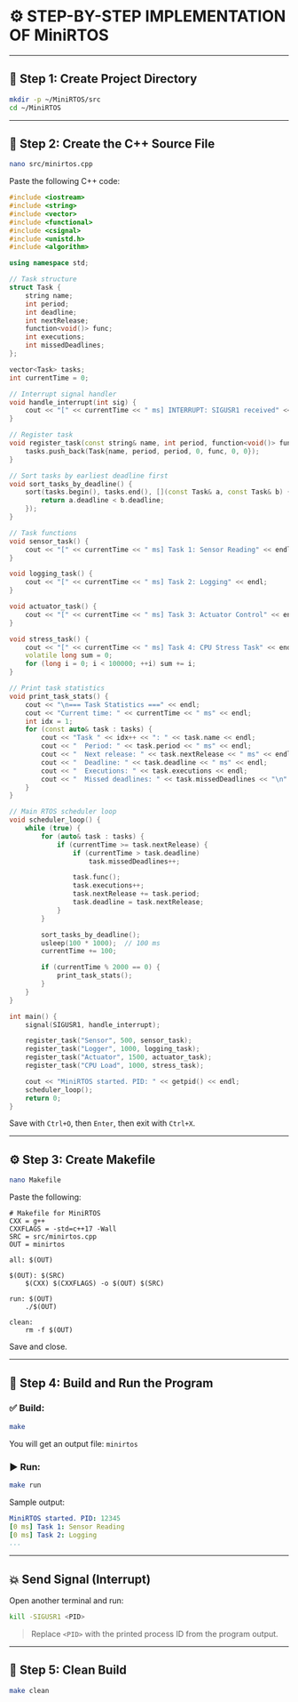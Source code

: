
# ⚙️ STEP-BY-STEP IMPLEMENTATION OF MiniRTOS

---

## 📁 Step 1: Create Project Directory

```bash
mkdir -p ~/MiniRTOS/src
cd ~/MiniRTOS
```

---

## 📄 Step 2: Create the C++ Source File

```bash
nano src/minirtos.cpp
```

Paste the following C++ code:

```cpp
#include <iostream>
#include <string>
#include <vector>
#include <functional>
#include <csignal>
#include <unistd.h>
#include <algorithm>

using namespace std;

// Task structure
struct Task {
    string name;
    int period;
    int deadline;
    int nextRelease;
    function<void()> func;
    int executions;
    int missedDeadlines;
};

vector<Task> tasks;
int currentTime = 0;

// Interrupt signal handler
void handle_interrupt(int sig) {
    cout << "[" << currentTime << " ms] INTERRUPT: SIGUSR1 received" << endl;
}

// Register task
void register_task(const string& name, int period, function<void()> func) {
    tasks.push_back(Task{name, period, period, 0, func, 0, 0});
}

// Sort tasks by earliest deadline first
void sort_tasks_by_deadline() {
    sort(tasks.begin(), tasks.end(), [](const Task& a, const Task& b) {
        return a.deadline < b.deadline;
    });
}

// Task functions
void sensor_task() {
    cout << "[" << currentTime << " ms] Task 1: Sensor Reading" << endl;
}

void logging_task() {
    cout << "[" << currentTime << " ms] Task 2: Logging" << endl;
}

void actuator_task() {
    cout << "[" << currentTime << " ms] Task 3: Actuator Control" << endl;
}

void stress_task() {
    cout << "[" << currentTime << " ms] Task 4: CPU Stress Task" << endl;
    volatile long sum = 0;
    for (long i = 0; i < 100000; ++i) sum += i;
}

// Print task statistics
void print_task_stats() {
    cout << "\n=== Task Statistics ===" << endl;
    cout << "Current time: " << currentTime << " ms" << endl;
    int idx = 1;
    for (const auto& task : tasks) {
        cout << "Task " << idx++ << ": " << task.name << endl;
        cout << "  Period: " << task.period << " ms" << endl;
        cout << "  Next release: " << task.nextRelease << " ms" << endl;
        cout << "  Deadline: " << task.deadline << " ms" << endl;
        cout << "  Executions: " << task.executions << endl;
        cout << "  Missed deadlines: " << task.missedDeadlines << "\n" << endl;
    }
}

// Main RTOS scheduler loop
void scheduler_loop() {
    while (true) {
        for (auto& task : tasks) {
            if (currentTime >= task.nextRelease) {
                if (currentTime > task.deadline)
                    task.missedDeadlines++;

                task.func();
                task.executions++;
                task.nextRelease += task.period;
                task.deadline = task.nextRelease;
            }
        }

        sort_tasks_by_deadline();
        usleep(100 * 1000);  // 100 ms
        currentTime += 100;

        if (currentTime % 2000 == 0) {
            print_task_stats();
        }
    }
}

int main() {
    signal(SIGUSR1, handle_interrupt);

    register_task("Sensor", 500, sensor_task);
    register_task("Logger", 1000, logging_task);
    register_task("Actuator", 1500, actuator_task);
    register_task("CPU Load", 1000, stress_task);

    cout << "MiniRTOS started. PID: " << getpid() << endl;
    scheduler_loop();
    return 0;
}
```

Save with `Ctrl+O`, then `Enter`, then exit with `Ctrl+X`.

---

## ⚙️ Step 3: Create Makefile

```bash
nano Makefile
```

Paste the following:

```make
# Makefile for MiniRTOS
CXX = g++
CXXFLAGS = -std=c++17 -Wall
SRC = src/minirtos.cpp
OUT = minirtos

all: $(OUT)

$(OUT): $(SRC)
	$(CXX) $(CXXFLAGS) -o $(OUT) $(SRC)

run: $(OUT)
	./$(OUT)

clean:
	rm -f $(OUT)
```

Save and close.

---

## 🚀 Step 4: Build and Run the Program

### ✅ Build:

```bash
make
```

You will get an output file: `minirtos`

### ▶️ Run:

```bash
make run
```

Sample output:

```yaml
MiniRTOS started. PID: 12345
[0 ms] Task 1: Sensor Reading
[0 ms] Task 2: Logging
...
```

---

## 💥 Send Signal (Interrupt)

Open another terminal and run:

```bash
kill -SIGUSR1 <PID>
```

> Replace `<PID>` with the printed process ID from the program output.

---

## 🧹 Step 5: Clean Build

```bash
make clean
```
